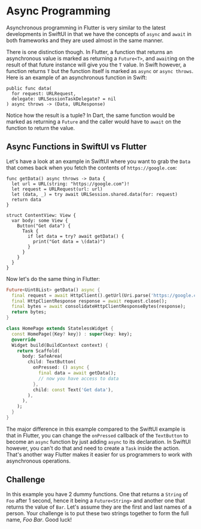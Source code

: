 # Async Programming

Asynchronous programming in Flutter is very similar to the latest developments in SwiftUI in that we have the concepts of `async` and `await` in both frameworks and they are used almost in the same manner.

There is one distinction though. In Flutter, a function that returns an asynchronous value is marked as returning a `Future<T>`, and `await`ing on the result of that future instance will give you the `T` value. In Swift however, a function returns `T` but the function itself is marked as `async` or `async throws`. Here is an example of an asynchronous function in Swift:

```
public func data(
  for request: URLRequest,
  delegate: URLSessionTaskDelegate? = nil
) async throws -> (Data, URLResponse)
```

Notice how the result is a tuple? In Dart, the same function would be marked as returning a `Future` and the caller would have to `await` on the function to return the value.

## Async Functions in SwiftUI vs Flutter

Let's have a look at an example in SwiftUI where you want to grab the `Data` that comes back when you fetch the contents of `https://google.com`:

```
func getData() async throws -> Data {
  let url = URL(string: "https://google.com")!
  let request = URLRequest(url: url)
  let (data, _) = try await URLSession.shared.data(for: request)
  return data
}

struct ContentView: View {
  var body: some View {
    Button("Get data") {
      Task {
        if let data = try? await getData() {
          print("Got data = \(data)")
        }
      }
    }
  }
}
```

Now let's do the same thing in Flutter:

```dart
Future<Uint8List> getData() async {
  final request = await HttpClient().getUrl(Uri.parse('https://google.com'));
  final HttpClientResponse response = await request.close();
  final bytes = await consolidateHttpClientResponseBytes(response);
  return bytes;
}

class HomePage extends StatelessWidget {
  const HomePage({Key? key}) : super(key: key);
  @override
  Widget build(BuildContext context) {
    return Scaffold(
      body: SafeArea(
        child: TextButton(
          onPressed: () async {
            final data = await getData();
            // now you have access to data
          },
          child: const Text('Get data'),
        ),
      ),
    );
  }
}
```

The major difference in this example compared to the SwiftUI example is that in Flutter, you can change the `onPressed` callback of the `TextButton` to become an `async` function by just adding `async` to its declaration. In SwiftUI however, you can't do that and need to create a `Task` inside the action. That's another way Flutter makes it easier for us programmers to work with asynchronous operations.

## Challenge

In this example you have 2 dummy functions. One that returns a `String` of `Foo` after 1 second, hence it being a `Future<String>` and another one that returns the value of `Bar`. Let's assume they are the first and last names of a person. Your challenge is to put these two strings together to form the full name, _Foo Bar_. Good luck!